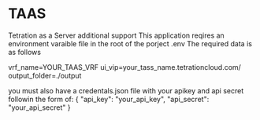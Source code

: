 # TAAS
Tetration as a Server additional support
This application reqires an environment varaible file in the root of the porject .env
The required data is as follows

vrf_name=YOUR_TAAS_VRF
ui_vip=your_tass_name.tetrationcloud.com/
output_folder=./output

you must also have a credentals.json file with your apikey and api secret followin the form of:
{
    "api_key": "your_api_key",
    "api_secret": "your_api_secret"
}
